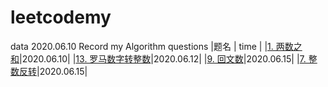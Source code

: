 # leetcodemy
data 2020.06.10 
Record my Algorithm questions
|题名 | time |
|[1. 两数之和](https://leetcode-cn.com/problems/two-sum/)|2020.06.10|
|[13. 罗马数字转整数](https://leetcode-cn.com/problems/roman-to-integer/)|2020.06.12|
|[9. 回文数](https://leetcode-cn.com/problems/palindrome-number/)|2020.06.15|
|[7. 整数反转](https://leetcode-cn.com/problems/reverse-integer/)|2020.06.15|
